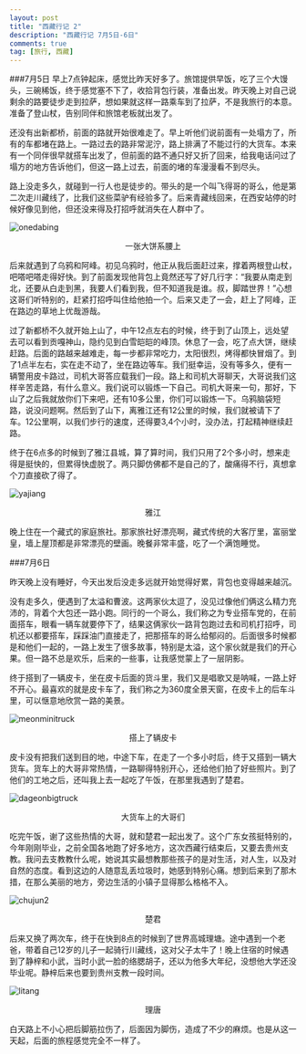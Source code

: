 ```yaml
---
layout: post
title: "西藏行记 2"
description: "西藏行记 7月5日-6日"
comments: true
tag: [旅行, 西藏]
---
```


###7月5日
早上7点钟起床，感觉比昨天好多了。旅馆提供早饭，吃了三个大馒头，三碗稀饭，终于感觉塞不下了，收拾背包行装，准备出发。昨天晚上对自己说剩余的路要徒步走到拉萨，想如果就这样一路乘车到了拉萨，不是我旅行的本意。准备了登山杖，告别同伴和旅馆老板就出发了。

还没有出新都桥，前面的路就开始很难走了。早上听他们说前面有一处塌方了，所有的车都堵在路上。一路过去的路非常泥泞，路上排满了不能过行的大货车。本来有一个同伴很早就搭车出发了，但前面的路不通只好又折了回来，给我电话问过了塌方的地方告诉他们，但这一路上过去，前面的堵的车漫漫看不到尽头。

路上没走多久，就碰到一行人也是徒步的。带头的是一个叫飞得哥的哥么，他是第二次走川藏线了，比我们这些菜驴有经验多了。后来青藏线回来，在西安站停的时候好像见到他，但还没来得及打招呼就消失在人群中了。

![onedabing]
<center>一张大饼系腰上</center>

后来就遇到了乌鸦和阿峰。初见乌鸦时，他正从我后面赶过来，撑着两根登山杖，吧嗒吧嗒走得好快。到了前面发现他背包上竟然还写了好几行字：“我要从南走到北，还要从白走到黑，我要人们看到我，但不知道我是谁。叔，脚踏世界！”心想这哥们听特别的，赶紧打招呼叫住给他拍一个。后来又走了一会，赶上了阿峰，正在路边的草地上优哉游哉。

过了新都桥不久就开始上山了，中午12点左右的时候，终于到了山顶上，远处望去可以看到贡嘎神山，隐约见到白雪皑皑的峰顶。休息了一会，吃了点大饼，继续赶路。后面的路越来越难走，每一步都非常吃力，太阳很烈，烤得都快冒烟了。到了1点半左右，实在走不动了，坐在路边等车。我们挺幸运，没有等多久，便有一辆警用皮卡路过，司机大哥答应载我们一段。路上和司机大哥聊天，大哥说我们这样辛苦走路，有什么意义。我们说可以锻炼一下自己。司机大哥来一句，那好，下山了之后我就放你们下来吧，还有10多公里，你们可以锻炼一下。乌鸦脑袋短路，说没问题啊。然后到了山下，离雅江还有12公里的时候，我们就被请下了车。12公里啊，以我们步行的速度，还得要3,4个小时，没办法，打起精神继续赶路。

终于在6点多的时候到了雅江县城，算了算时间，我们只用了2个多小时，想来走得是挺快的，但累得快虚脱了。两只脚仿佛都不是自己的了，酸痛得不行，真想拿个刀直接砍了得了。

![yajiang]
<center>雅江</center>

晚上住在一个藏式的家庭旅社。那家旅社好漂亮啊，藏式传统的大客厅里，富丽堂皇，墙上屋顶都是非常漂亮的壁画。晚餐非常丰盛，吃了一个满饱睡觉。

###7月6日

昨天晚上没有睡好，今天出发后没走多远就开始觉得好累，背包也变得越来越沉。

没有走多久，便遇到了太溢和曹波。这两家伙太逗了，没见过像他们俩这么精力充沛的，背着个大包还一路小跑。同行的一个哥么，我们称之为专业搭车党的，在前面搭车，眼看一辆车就要停下了，结果这俩家伙一路背包跑过去和司机打招呼，司机还以都要搭车，踩踩油门直接走了，把那搭车的哥么给郁闷的。后面很多时候都是和他们一起的，一路上发生了很多故事，特别是太溢，这个家伙就是我们的开心果。但一路不总是欢乐，后来的一些事，让我感觉蒙上了一层阴影。

终于搭到了一辆皮卡，坐在皮卡后面的货斗里，我们又是唱歌又是呐喊，一路上好不开心。最喜欢的就是皮卡车了，我们称之为360度全景天窗，在皮卡上的后车斗里，可以惬意地欣赏一路的美景。

![meonminitruck]
<center>搭上了辆皮卡</center>

皮卡没有把我们送到目的地，中途下车，在走了一个多小时后，终于又搭到一辆大货车。货车上的大哥非常热情，一路聊得特别开心，还给他们拍了好些照片。到了他们的工地之后，还叫我上去一起吃了午饭，在那里我遇到了楚君。

![dageonbigtruck]
<center>大货车上的大哥们</center>

吃完午饭，谢了这些热情的大哥，就和楚君一起出发了。这个广东女孩挺特别的，今年刚刚毕业，之前全国各地跑了好多地方，这次西藏行结束后，又要去贵州支教。我问去支教教什么呢，她说其实最想教那些孩子的是对生活，对人生，以及对自然的态度。看到这边的人随意乱丢垃圾时，她感到特别心痛。想到后来到了那木措，在那么美丽的地方，旁边生活的小镇子显得那么格格不入。

![chujun2]
<center>楚君</center>

后来又换了两次车，终于在快到8点的时候到了世界高城理塘。途中遇到一个老爸，带着自己12岁的儿子一起骑行川藏线，这对父子太牛了！晚上住宿的时候遇到了静梓和小武，当时小武一脸的络腮胡子，还以为他多大年纪，没想他大学还没毕业呢。静梓后来也要到贵州支教一段时间。

![litang]
<center>理唐</center>

白天路上不小心把后脚筋拉伤了，后面因为脚伤，造成了不少的麻烦。也是从这一天起，后面的旅程感觉完全不一样了。

[onedabing]: /images/posts/onedabing.jpg
[yajiang]: /images/posts/yajiang.jpg
[meonminitruck]: /images/posts/meonminitruck.jpg
[dageonbigtruck]: /images/posts/dageonbigtruck.jpg
[chujun2]: /images/posts/chujun2.jpg
[litang]: /images/posts/litang.jpg